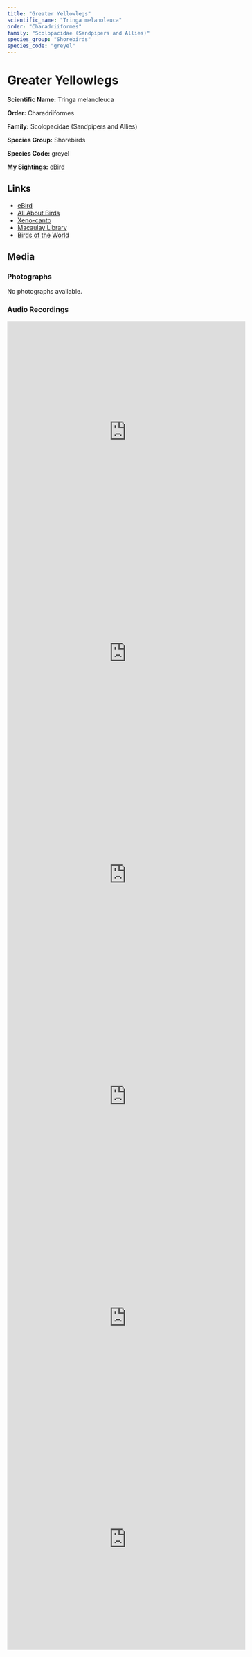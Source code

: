 ```yaml
---
title: "Greater Yellowlegs"
scientific_name: "Tringa melanoleuca"
order: "Charadriiformes"
family: "Scolopacidae (Sandpipers and Allies)"
species_group: "Shorebirds"
species_code: "greyel"
---
```


# Greater Yellowlegs

**Scientific Name:** Tringa melanoleuca

**Order:** Charadriiformes

**Family:** Scolopacidae (Sandpipers and Allies)

**Species Group:** Shorebirds

**Species Code:** greyel

**My Sightings:** [eBird](https://ebird.org/lifelist?r=world&time=life&spp=greyel)

## Links
* [eBird](https://ebird.org/species/greyel) 
* [All About Birds](https://www.allaboutbirds.org/guide/greyel) 
* [Xeno-canto](https://www.xeno-canto.org/species/greyel) 
* [Macaulay Library](https://search.macaulaylibrary.org/catalog?taxonCode=greyel&sort=rating_rank_desc)
* [Birds of the World](https://birdsoftheworld.org/bow/species/greyel)

## Media
### Photographs
No photographs available.

### Audio Recordings
<iframe src="https://macaulaylibrary.org/asset/626557653/embed" width="550" height="510" frameborder="0" allowfullscreen></iframe>
<iframe src="https://macaulaylibrary.org/asset/626618150/embed" width="550" height="510" frameborder="0" allowfullscreen></iframe>
<iframe src="https://macaulaylibrary.org/asset/626684975/embed" width="550" height="510" frameborder="0" allowfullscreen></iframe>
<iframe src="https://macaulaylibrary.org/asset/626684976/embed" width="550" height="510" frameborder="0" allowfullscreen></iframe>
<iframe src="https://macaulaylibrary.org/asset/626917174/embed" width="550" height="510" frameborder="0" allowfullscreen></iframe>
<iframe src="https://macaulaylibrary.org/asset/626917175/embed" width="550" height="510" frameborder="0" allowfullscreen></iframe>
